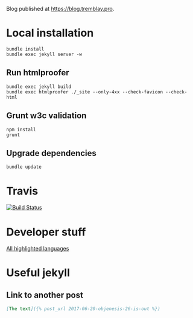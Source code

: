 Blog published at https://blog.tremblay.pro.

# Local installation

```shell script
bundle install
bundle exec jekyll server -w
```

## Run htmlproofer

```shell script
bundle exec jekyll build
bundle exec htmlproofer ./_site --only-4xx --check-favicon --check-html
```

## Grunt w3c validation

```
npm install
grunt
```

## Upgrade dependencies

```shell script
bundle update
```
# Travis

[![Build Status](https://travis-ci.org/henri-tremblay/henri-tremblay.github.io.svg?branch=master)](https://travis-ci.org/henri-tremblay/henri-tremblay.github.io)

# Developer stuff

[All highlighted languages](https://github.com/github/linguist/blob/master/lib/linguist/languages.yml)

# Useful jekyll

## Link to another post

```markdown
[The text]({% post_url 2017-06-20-objenesis-26-is-out %}) 
```
